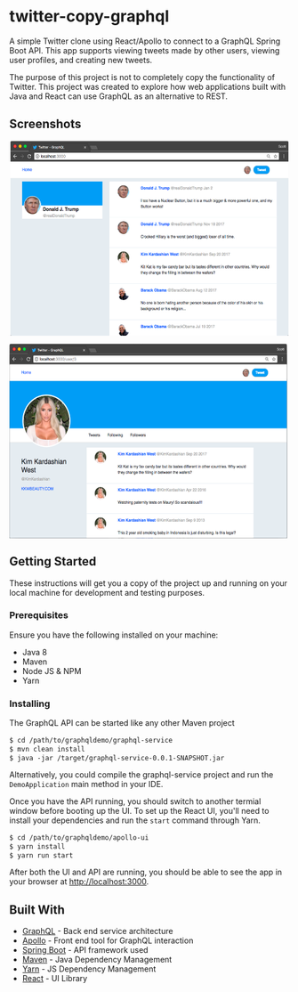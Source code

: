 # twitter-copy-graphql

A simple Twitter clone using React/Apollo to connect to a GraphQL Spring Boot API. This app supports viewing tweets made by other users, viewing user profiles, and creating new tweets. 
 
The purpose of this project is not to completely copy the functionality of Twitter. This project was created to explore how web applications built with Java and React can use GraphQL as an alternative to REST. 

## Screenshots

<p align="center">
<img src="/screenshots/twitter-home.png" width="500px" height="350px" alt="Home Page" align="center"> 
</p> 

</p align="center">
<img src="/screenshots/twitter-profile.png" width="500px" height="350px" alt="Profile Page" align="center">
</p>

## Getting Started

These instructions will get you a copy of the project up and running on your local machine for development and testing purposes.

### Prerequisites

Ensure you have the following installed on your machine: 
- Java 8
- Maven
- Node JS & NPM
- Yarn

### Installing

The GraphQL API can be started like any other Maven project

```
$ cd /path/to/graphqldemo/graphql-service
$ mvn clean install
$ java -jar /target/graphql-service-0.0.1-SNAPSHOT.jar
```

Alternatively, you could compile the graphql-service project and run the `DemoApplication` main method in your IDE.

Once you have the API running, you should switch to another termial window before booting up the UI. To set up the React UI, you'll need to install your dependencies and run the `start` command through Yarn.

```
$ cd /path/to/graphqldemo/apollo-ui
$ yarn install
$ yarn run start
```

After both the UI and API are running, you should be able to see the app in your browser at [http://localhost:3000](http://localhost:3000).

## Built With

* [GraphQL](http://graphql.org/) - Back end service architecture
* [Apollo](https://www.apollographql.com/) - Front end tool for GraphQL interaction
* [Spring Boot](https://projects.spring.io/spring-boot/) - API framework used
* [Maven](https://maven.apache.org/) - Java Dependency Management
* [Yarn](https://yarnpkg.com/en/) - JS Dependency Management
* [React](https://reactjs.org/) - UI Library
